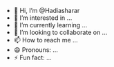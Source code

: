 - 👋 Hi, I’m @Hadiasharar
- 👀 I’m interested in ...
- 🌱 I’m currently learning ...
- 💞️ I’m looking to collaborate on ...
- 📫 How to reach me ...
- 😄 Pronouns: ...
- ⚡ Fun fact: ...

<!---
Hadiasharar/Hadiasharar is a ✨ special ✨ repository because its `README.md` (this file) appears on your GitHub profile.
You can click the Preview link to take a look at your changes.
--->
